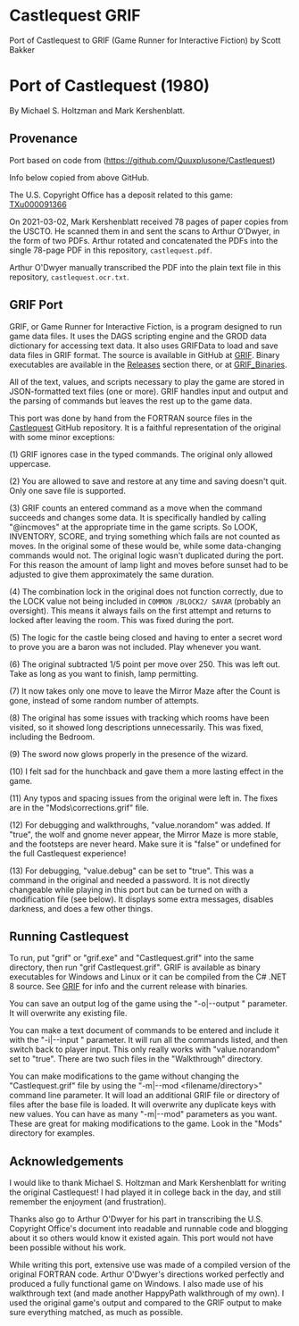 # Castlequest GRIF

Port of Castlequest to GRIF (Game Runner for Interactive Fiction) by Scott Bakker

# Port of Castlequest (1980)

By Michael S. Holtzman and Mark Kershenblatt.


## Provenance

Port based on code from (https://github.com/Quuxplusone/Castlequest)

Info below copied from above GitHub.

The U.S. Copyright Office has a deposit related to this game:
[TXu000091366](https://cocatalog.loc.gov/cgi-bin/Pwebrecon.cgi?Search_Arg=TXu000091366&Search_Code=REGS&CNT=10&HIST=1)

On 2021-03-02, Mark Kershenblatt received 78 pages of paper copies
from the USCTO. He scanned them in and sent the scans to Arthur O'Dwyer,
in the form of two PDFs. Arthur rotated and concatenated the PDFs
into the single 78-page PDF in this repository, `castlequest.pdf`.

Arthur O'Dwyer manually transcribed the PDF into the plain text
file in this repository, `castlequest.ocr.txt`.


## GRIF Port

GRIF, or Game Runner for Interactive Fiction, is a program designed to run game data files. It uses the DAGS scripting engine and the GROD data dictionary for accessing text data. It also uses GRIFData to load and save data files in GRIF format. The source is available in GitHub at [GRIF](https://github.com/BakkerGames/GRIF). Binary executables are available in the [Releases](https://github.com/BakkerGames/GRIF/releases) section there, or at [GRIF_Binaries](https://github.com/BakkerGames/GRIF_Binaries).

All of the text, values, and scripts necessary to play the game are stored in JSON-formatted text files (one or more). GRIF handles input and output and the parsing of commands but leaves the rest up to the game data.

This port was done by hand from the FORTRAN source files in the [Castlequest](https://github.com/Quuxplusone/Castlequest) GitHub repository. It is a faithful representation of the original with some minor exceptions:

(1) GRIF ignores case in the typed commands. The original only allowed uppercase.

(2) You are allowed to save and restore at any time and saving doesn't quit. Only one save file is supported.

(3) GRIF counts an entered command as a move when the command succeeds and changes some data. It is specifically handled by calling "@incmoves" at the appropriate time in the game scripts. So LOOK, INVENTORY, SCORE, and trying something which fails are not counted as moves. In the original some of these would be, while some data-changing commands would not. The original logic wasn't duplicated during the port. For this reason the amount of lamp light and moves before sunset had to be adjusted to give them approximately the same duration.

(4) The combination lock in the original does not function correctly, due to the LOCK value not being included in `COMMON /BLOCK2/ SAVAR` (probably an oversight). This means it always fails on the first attempt and returns to locked after leaving the room. This was fixed during the port.

(5) The logic for the castle being closed and having to enter a secret word to prove you are a baron was not included. Play whenever you want.

(6) The original subtracted 1/5 point per move over 250. This was left out. Take as long as you want to finish, lamp permitting.

(7) It now takes only one move to leave the Mirror Maze after the Count is gone, instead of some random number of attempts.

(8) The original has some issues with tracking which rooms have been visited, so it showed long descriptions unnecessarily. This was fixed, including the Bedroom.

(9) The sword now glows properly in the presence of the wizard.

(10) I felt sad for the hunchback and gave them a more lasting effect in the game.

(11) Any typos and spacing issues from the original were left in. The fixes are in the "Mods\corrections.grif" file.

(12) For debugging and walkthroughs, "value.norandom" was added. If "true", the wolf and gnome never appear, the Mirror Maze is more stable, and the footsteps are never heard. Make sure it is "false" or undefined for the full Castlequest experience!

(13) For debugging, "value.debug" can be set to "true". This was a command in the original and needed a password. It is not directly changeable while playing in this port but can be turned on with a modification file (see below). It displays some extra messages, disables darkness, and does a few other things.


## Running Castlequest

To run, put "grif" or "grif.exe" and "Castlequest.grif" into the same directory, then run "grif Castlequest.grif". GRIF is available as binary executables for Windows and Linux or it can be compiled from the C# .NET 8 source. See [GRIF](https://github.com/BakkerGames/GRIF) for info and the current release with binaries.

You can save an output log of the game using the "-o|--output <filename>" parameter. It will overwrite any existing file.

You can make a text document of commands to be entered and include it with the "-i|--input <filename>" parameter. It will run all the commands listed, and then switch back to player input. This only really works with "value.norandom" set to "true". There are two such files in the "Walkthrough" directory.

You can make modifications to the game without changing the "Castlequest.grif" file by using the "-m|--mod <filename/directory>" command line parameter. It will load an additional GRIF file or directory of files after the base file is loaded. It will overwrite any duplicate keys with new values. You can have as many "-m|--mod" parameters as you want. These are great for making modifications to the game. Look in the "Mods" directory for examples.


## Acknowledgements

I would like to thank Michael S. Holtzman and Mark Kershenblatt for writing the original Castlequest! I had played it in college back in the day, and still remember the enjoyment (and frustration).

Thanks also go to Arthur O'Dwyer for his part in transcribing the U.S. Copyright Office's document into readable and runnable code and blogging about it so others would know it existed again. This port would not have been possible without his work.

While writing this port, extensive use was made of a compiled version of the original FORTRAN code. Arthur O'Dwyer's directions worked perfectly and produced a fully functional game on Windows. I also made use of his walkthrough text (and made another HappyPath walkthrough of my own). I used the original game's output and compared to the GRIF output to make sure everything matched, as much as possible.